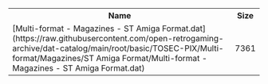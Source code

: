 <table>
<tr><th>Name</th><th>Size</th></tr>
<tr><td>
[Multi-format - Magazines - ST Amiga Format.dat](https://raw.githubusercontent.com/open-retrogaming-archive/dat-catalog/main/root/basic/TOSEC-PIX/Multi-format/Magazines/ST Amiga Format/Multi-format - Magazines - ST Amiga Format.dat)
</td><td>7361</td></tr>
</table>
